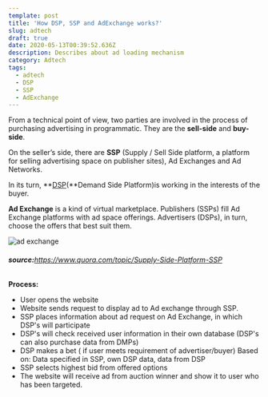 ```yaml
---
template: post
title: 'How DSP, SSP and AdExchange works?'
slug: adtech
draft: true
date: 2020-05-13T00:39:52.636Z
description: Describes about ad loading mechanism
category: Adtech
tags:
  - adtech
  - DSP
  - SSP
  - AdExchange
---
```

From a technical point of view, two parties are involved in the process of purchasing advertising in programmatic. They are the **sell-side** and **buy-side**.

On the seller’s side, there are **SSP** (Supply / Sell Side platform, a platform for selling advertising space on publisher sites), Ad Exchanges and Ad Networks.

In its turn, **[DSP](http://ubidex.io/ "ubidex.io")(**Demand Side Platform)is working in the interests of the buyer.

**Ad Exchange** is a kind of virtual marketplace. Publishers (SSPs) fill Ad Exchange platforms with ad space offerings. Advertisers (DSPs), in turn, choose the offers that best suit them.

![ad exchange](/media/ad-exchange.jpeg "ad exchange")

###### **source:**<https://www.quora.com/topic/Supply-Side-Platform-SSP>

**Process:**

* User opens the website
* Website sends request to display ad to Ad exchange through SSP.
* SSP places information about ad request on Ad Exchange, in which DSP's will participate
* DSP's will check received user information in their own database (DSP's can also purchase data from DMPs)
* DSP makes a bet ( if user meets requirement of advertiser/buyer)  Based on: Data specified in SSP, own DSP data, data from DSP
* SSP selects highest bid from offered options
* The website will receive ad from auction winner and show it to user who has been targeted.
